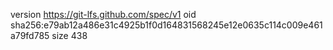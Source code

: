 version https://git-lfs.github.com/spec/v1
oid sha256:e79ab12a486e31c4925b1f0d164831568245e12e0635c114c009e461a79fd785
size 438

